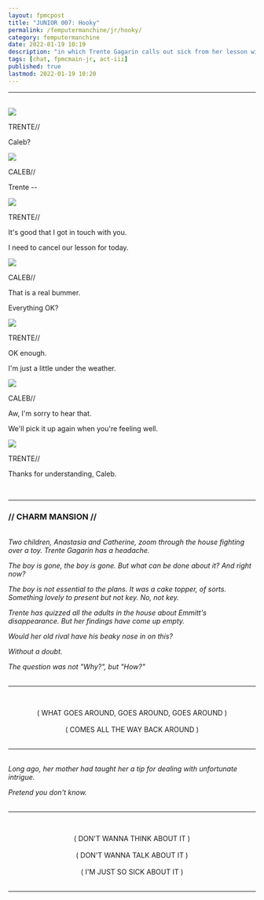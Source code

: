 ```yaml
---
layout: fpmcpost
title: "JUNIOR 007: Hooky"
permalink: /femputermanchine/jr/hooky/
category: femputermanchine
date: 2022-01-19 10:19
description: "in which Trente Gagarin calls out sick from her lesson with Caleb"
tags: [chat, fpmcmain-jr, act-iii]
published: true
lastmod: 2022-01-19 10:20
---
```

[//]: # (  1/19/22  -added)

*****
<br>
<div class="chat-box">
<img src="{{ site.url }}/assets/tb/trente-gratstb.jpg" class="chat-portrait" />
<p class="ppl-sez">TRENTE//</p>
<p class="ppl-sez">Caleb?</p>
</div>

<div class="chat-box">
<img src="{{ site.url }}/assets/tb/caleb.jpg" class="chat-portrait" />
<p class="ppl-sez">CALEB//</p>
<p class="ppl-sez">Trente --</p>
</div>

<div class="chat-box">
<img src="{{ site.url }}/assets/tb/trente-gratstb.jpg" class="chat-portrait" />
<p class="ppl-sez">TRENTE//</p>
<p class="ppl-sez">It's good that I got in touch with you.</p>
<p class="ppl-sez">I need to cancel our lesson for today.</p>
</div>

<div class="chat-box">
<img src="{{ site.url }}/assets/tb/caleb.jpg" class="chat-portrait" />
<p class="ppl-sez">CALEB//</p>
<p class="ppl-sez">That is a real bummer.</p>
<p class="ppl-sez">Everything OK?</p>
</div>

<div class="chat-box">
<img src="{{ site.url }}/assets/tb/trente-gratstb.jpg" class="chat-portrait" />
<p class="ppl-sez">TRENTE//</p>
<p class="ppl-sez">OK enough.</p>
<p class="ppl-sez">I'm just a little under the weather.</p>
</div>

<div class="chat-box">
<img src="{{ site.url }}/assets/tb/caleb.jpg" class="chat-portrait" />
<p class="ppl-sez">CALEB//</p>
<p class="ppl-sez">Aw, I'm sorry to hear that.</p>
<p class="ppl-sez">We'll pick it up again when you're feeling well.</p>
</div>

<div class="chat-box">
<img src="{{ site.url }}/assets/tb/trente-gratstb.jpg" class="chat-portrait" />
<p class="ppl-sez">TRENTE//</p>
<p class="ppl-sez">Thanks for understanding, Caleb.</p>
</div>
<br>

*****
### // CHARM MANSION //

<BR><I>Two children, Anastasia and Catherine, zoom through the house fighting over a toy. Trente Gagarin has a headache.</i>

<i>The boy is gone, the boy is gone. But what can be done about it? And right now?</i>

<i>The boy is not essential to the plans. It was a cake topper, of sorts. Something lovely to present but not key. No, not key.</i>

<i>Trente has quizzed all the adults in the house about Emmitt's disappearance. But her findings have come up empty.</i>

<i>Would her old rival have his beaky nose in on this?</i>

<i>Without a doubt.</i>

<i>The question was not "Why?", but "How?"</i>
<BR><BR>

*****

<BR><center>( WHAT GOES AROUND, GOES AROUND, GOES AROUND )</center>
<br><center>( COMES ALL THE WAY BACK AROUND )</center>
<br>

*****
<br><i>Long ago, her mother had taught her a tip for dealing with unfortunate intrigue.</i>

<i>Pretend you don't know.</i>
<br><br>

*****

<br><center>( DON'T WANNA THINK ABOUT IT )</center>
<br><center>( DON'T WANNA TALK ABOUT IT )</center>
<br><center>( I'M JUST SO SICK ABOUT IT )</center>
<br>

*****

